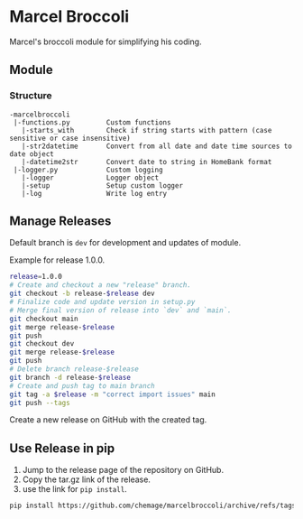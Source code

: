 # Marcel Broccoli

Marcel's broccoli module for simplifying his coding.


## Module

### Structure

```
-marcelbroccoli
 |-functions.py         Custom functions
   |-starts_with        Check if string starts with pattern (case sensitive or case insensitive)
   |-str2datetime       Convert from all date and date time sources to date object
   |-datetime2str       Convert date to string in HomeBank format
 |-logger.py            Custom logging
   |-logger             Logger object
   |-setup              Setup custom logger
   |-log                Write log entry
```


## Manage Releases

Default branch is `dev` for development and updates of module.

Example for release 1.0.0.
```bash
release=1.0.0
# Create and checkout a new "release" branch.
git checkout -b release-$release dev
# Finalize code and update version in setup.py
# Merge final version of release into `dev` and `main`.
git checkout main
git merge release-$release
git push
git checkout dev
git merge release-$release
git push
# Delete branch release-$release
git branch -d release-$release
# Create and push tag to main branch
git tag -a $release -m "correct import issues" main
git push --tags
```

Create a new release on GitHub with the created tag.


## Use Release in pip

1. Jump to the release page of the repository on GitHub.
1. Copy the tar.gz link of the release.
1. use the link for `pip install`.

```bash
pip install https://github.com/chemage/marcelbroccoli/archive/refs/tags/1.0.0.tar.gz
```
